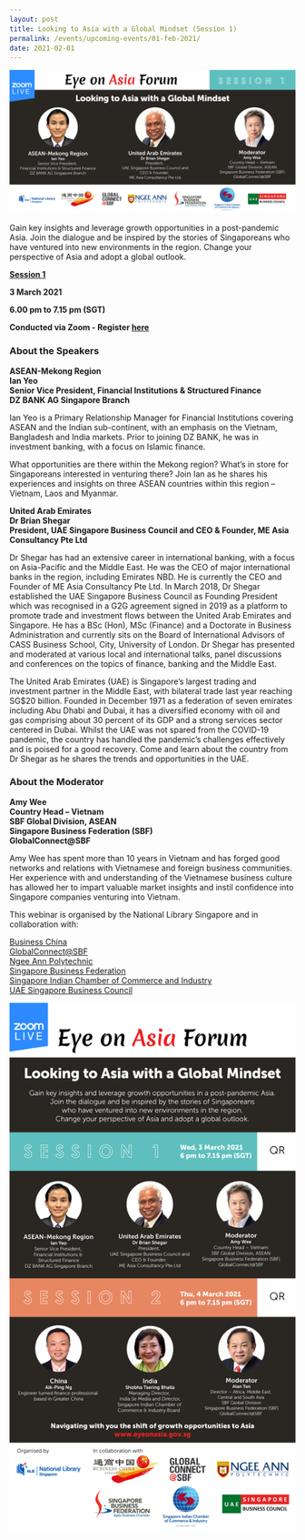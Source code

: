 ```yaml
---
layout: post
title: Looking to Asia with a Global Mindset (Session 1)
permalink: /events/upcoming-events/01-feb-2021/
date: 2021-02-01
---
```


<img src="\images\past-events\03-Mar-2021\EOA Eventbrite Session 1.png" style="width:1000px;" />

Gain key insights and leverage growth opportunities in a post-pandemic Asia. 
Join the dialogue and be inspired by the stories of Singaporeans who have ventured into 
new environments in the region. Change your perspective of Asia and adopt a global outlook.

<u><b>Session 1</b></u>

**3 March 2021**

**6.00 pm to 7.15 pm (SGT)**

**Conducted via Zoom  - Register <a href="" target="_blank">here</a>**


### **About the Speakers**

**ASEAN-Mekong Region**<br>
**Ian Yeo**<br>
**Senior Vice President, Financial Institutions & Structured Finance**<br>
**DZ BANK AG Singapore Branch**

Ian Yeo is a Primary Relationship Manager for Financial Institutions covering ASEAN and the Indian sub-continent, with an emphasis on the Vietnam, Bangladesh and India markets. Prior to joining DZ BANK, he was in investment banking, with a focus on Islamic finance.

What opportunities are there within the Mekong region? What’s in store for Singaporeans interested in venturing there? Join Ian as he shares his experiences and insights on three ASEAN countries within this region – Vietnam, Laos and Myanmar.

**United Arab Emirates**<br>
**Dr Brian Shegar**<br> 
**President, UAE Singapore Business Council and CEO & Founder, ME Asia Consultancy Pte Ltd**

Dr Shegar has had an extensive career in international banking, with a focus on Asia-Pacific and the Middle East. He was the CEO of major international banks in the region, including Emirates NBD. He is currently the CEO and Founder of ME Asia Consultancy Pte Ltd. In March 2018, Dr Shegar established the UAE Singapore Business Council as Founding President which was recognised in a G2G agreement signed in 2019 as a platform to promote trade and investment flows between the United Arab Emirates and Singapore. He has a BSc (Hon), MSc (Finance) and a Doctorate in Business Administration and currently sits on the Board of International Advisors of CASS Business School, City, University of London. Dr Shegar has presented and moderated at various local and international talks, panel discussions and conferences on the topics of finance, banking and the Middle East.  

The United Arab Emirates (UAE) is Singapore’s largest trading and investment partner in the Middle East, with bilateral trade last year reaching SG$20 billion. Founded in December 1971 as a federation of seven emirates including Abu Dhabi and Dubai, it has a diversified economy with oil and gas comprising about 30 percent of its GDP and a strong services sector centered in Dubai. Whilst the UAE was not spared from the COVID-19 pandemic, the country has handled the pandemic’s challenges effectively and is poised for a good recovery. Come and learn about the country from Dr Shegar as he shares the trends and opportunities in the UAE.


### **About the Moderator**

**Amy Wee**<br>
**Country Head – Vietnam**<br>
**SBF Global Division, ASEAN**<br>
**Singapore Business Federation (SBF)**<br>
**GlobalConnect@SBF**

Amy Wee has spent more than 10 years in Vietnam and has forged good networks and relations with Vietnamese and foreign business communities. Her experience with and understanding of the Vietnamese business culture has allowed her to impart valuable market insights and instil confidence into Singapore companies venturing into Vietnam.

This webinar is organised by the National Library Singapore and in collaboration with:

[Business China](https://www.businesschina.org.sg/en/)<br>
[GlobalConnect@SBF](https://globalconnect.sbf.org.sg/)<br>
[Ngee Ann Polytechnic](https://www.np.edu.sg/travelandlearn/Pages/default.aspx)<br>
[Singapore Business Federation](https://www.sbf.org.sg/)<br>
[Singapore Indian Chamber of Commerce and Industry](https://www.sicci.com/)<br>
[UAE Singapore Business Council](https://www.uaesbc.com/)


<!--##### **Watch the full programme:**

<div class="bp-youtube">
<iframe width="560" height="315" src="https://www.youtube.com/embed/O9kA8M6u4ss" frameborder="0" allow="accelerometer; autoplay; encrypted-media; gyroscope; picture-in-picture" allowfullscreen></iframe>
</div-->

<a href=""  target="_blank"><img src="\images\past-events\03-Mar-2021\EOA forum edm.png" style="width:800px;" /></a>